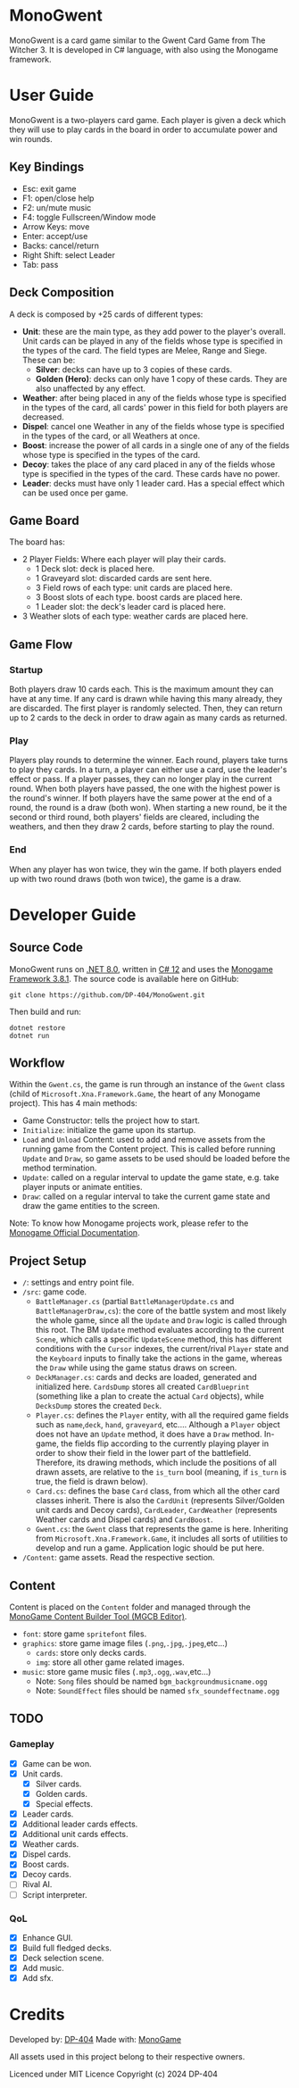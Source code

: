 # MonoGwent
MonoGwent is a card game similar to the Gwent Card Game from The Witcher 3. It is developed in C# language, with also using the Monogame framework.

# User Guide
MonoGwent is a two-players card game. Each player is given a deck which they will use to play cards in the board in order to accumulate power and win rounds.

## Key Bindings
- Esc: exit game
- F1: open/close help
- F2: un/mute music
- F4: toggle Fullscreen/Window mode
- Arrow Keys: move
- Enter: accept/use
- Backs: cancel/return
- Right Shift: select Leader
- Tab: pass

## Deck Composition
A deck is composed by +25 cards of different types:
- **Unit**: these are the main type, as they add power to the player's overall. Unit cards can be played in any of the fields whose type is specified in the types of the card. The field types are Melee, Range and Siege. These can be:
    * **Silver**: decks can have up to 3 copies of these cards.
    * **Golden (Hero)**: decks can only have 1 copy of these cards. They are also unaffected by any effect.
- **Weather**: after being placed in any of the fields whose type is specified in the types of the card, all cards' power in this field for both players are decreased.
- **Dispel**: cancel one Weather in any of the fields whose type is specified in the types of the card, or all Weathers at once.
- **Boost**: increase the power of all cards in a single one of any of the fields whose type is specified in the types of the card.
- **Decoy**: takes the place of any card placed in any of the fields whose type is specified in the types of the card. These cards have no power.
- **Leader**: decks must have only 1 leader card. Has a special effect which can be used once per game.

## Game Board
The board has:
- 2 Player Fields: Where each player will play their cards.
    * 1 Deck slot: deck is placed here.
    * 1 Graveyard slot: discarded cards are sent here.
    * 3 Field rows of each type: unit cards are placed here.
    * 3 Boost slots of each type. boost cards are placed here.
    * 1 Leader slot: the deck's leader card is placed here.
- 3 Weather slots of each type: weather cards are placed here.

## Game Flow

### Startup
Both players draw 10 cards each. This is the maximum amount they can have at any time. If any card is drawn while having this many already, they are discarded. The first player is randomly selected. Then, they can return up to 2 cards to the deck in order to draw again as many cards as returned.

### Play
Players play rounds to determine the winner. Each round, players take turns to play they cards. In a turn, a player can either use a card, use the leader's effect or pass. If a player passes, they can no longer play in the current round. When both players have passed, the one with the highest power is the round's winner. If both players have the same power at the end of a round, the round is a draw (both won). When starting a new round, be it the second or third round, both players' fields are cleared, including the weathers, and then they draw 2 cards, before starting to play the round.

### End
When any player has won twice, they win the game. If both players ended up with two round draws (both won twice), the game is a draw.

# Developer Guide

## Source Code
MonoGwent runs on [.NET 8.0](https://dotnet.microsoft.com/download/dotnet/8.0), written in [C# 12](https://dotnet.microsoft.com/languages/csharp) and uses the [Monogame Framework 3.8.1](https://docs.monogame.net/).
The source code is available here on GitHub:
```
git clone https://github.com/DP-404/MonoGwent.git
```
Then build and run:
```
dotnet restore
dotnet run
```

## Workflow
Within the `Gwent.cs`, the game is run through an instance of the `Gwent` class (child of `Microsoft.Xna.Framework.Game`, the heart of any Monogame project). This has 4 main methods:
- Game Constructor: tells the project how to start.
- `Initialize`: initialize the game upon its startup.
- `Load` and `Unload` Content: used to add and remove assets from the running game from the Content project. This is called before running `Update` and `Draw`, so game assets to be used should be loaded before the method termination.
- `Update`: called on a regular interval to update the game state, e.g. take player inputs or animate entities.
- `Draw`: called on a regular interval to take the current game state and draw the game entities to the screen.

Note: To know how Monogame projects work, please refer to the [Monogame Official Documentation](https://docs.monogame.net/).

## Project Setup
- `/`: settings and entry point file.
- `/src`: game code.
    * `BattleManager.cs` (partial `BattleManagerUpdate.cs` and `BattleManagerDraw,cs`): the core of the battle system and most likely the whole game, since all the `Update` and `Draw` logic is called through this root. The BM `Update` method evaluates according to the current `Scene`, which calls a specific `UpdateScene` method, this has different conditions with the `Cursor` indexes, the current/rival `Player` state and the `Keyboard` inputs to finally take the actions in the game, whereas the `Draw` while using the game status draws on screen.
    * `DeckManager.cs`: cards and decks are loaded, generated and initialized here. `CardsDump` stores all created `CardBlueprint` (something like a plan to create the actual `Card` objects), while `DecksDump` stores the created `Deck`.
    * `Player.cs`: defines the `Player` entity, with all the required game fields such as `name`,`deck`, `hand`, `graveyard`, etc.... Although a `Player` object does not have an `Update` method, it does have a `Draw` method. In-game, the fields flip according to the currently playing player in order to show their field in the lower part of the battlefield. Therefore, its drawing methods, which include the positions of all drawn assets, are relative to the `is_turn` bool (meaning, if `is_turn` is true, the field is drawn below).
    * `Card.cs`: defines the base `Card` class, from which all the other card classes inherit. There is also the `CardUnit` (represents Silver/Golden unit cards and Decoy cards), `CardLeader`, `CardWeather` (represents Weather cards and Dispel cards) and `CardBoost`.
    * `Gwent.cs`: the `Gwent` class that represents the game is here. Inheriting from `Microsoft.Xna.Framework.Game`, it includes all sorts of utilities to develop and run a game. Application logic should be put here.
- `/Content`: game assets. Read the respective section.

## Content
Content is placed on the `Content` folder and managed through the [MonoGame Content Builder Tool (MGCB Editor)](https://docs.monogame.net/articles/tools/mgcb_editor.html).

- `font`: store game `spritefont` files.
- `graphics`: store game image files (`.png`,`.jpg`,`.jpeg`,etc...)
    * `cards`: store only decks cards.
    * `img`: store all other game related images.
- `music`: store game music files (`.mp3`,`.ogg`,`.wav`,etc...)
    * Note: `Song` files should be named `bgm_backgroundmusicname.ogg`
    * Note: `SoundEffect` files should be named `sfx_soundeffectname.ogg`


## TODO
### Gameplay
- [x] Game can be won.
- [x] Unit cards.
    * [x] Silver cards.
    * [x] Golden cards.
    * [x] Special effects.
- [x] Leader cards.
- [x] Additional leader cards effects.
- [x] Additional unit cards effects.
- [x] Weather cards.
- [x] Dispel cards.
- [x] Boost cards.
- [x] Decoy cards.
- [ ] Rival AI.
- [ ] Script interpreter.
### QoL
- [x] Enhance GUI.
- [x] Build full fledged decks.
- [x] Deck selection scene.
- [x] Add music.
- [x] Add sfx.

# Credits
Developed by: [DP-404](https://github.com/DP-404)
Made with: [MonoGame](https://docs.monogame.net/)

All assets used in this project belong to their respective owners.

Licenced under MIT Licence
Copyright (c) 2024 DP-404
